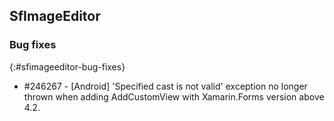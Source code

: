 ## SfImageEditor

### Bug fixes
{:#sfimageeditor-bug-fixes}

* \#246267 - [Android] 'Specified cast is not valid' exception no longer thrown when adding AddCustomView with Xamarin.Forms version above 4.2.